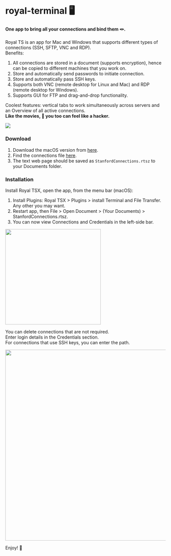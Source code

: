 # royal-terminal 🖥
#### One app to bring all your connections and bind them 🪢.


Royal TS is an app for Mac and Windows that supports different types of connections (SSH, SFTP, VNC and RDP).   
Benefits:
1. All connections are stored in a document (supports encryption), hence can be copied to different machines that you work on.
2. Store and automatically send passwords to initiate connection.
3. Store and automatically pass SSH keys.
4. Supports both VNC (remote desktop for Linux and Mac) and RDP (remote desktop for Windows).
5. Supports GUI for FTP and drag-and-drop functionality.

Coolest features: vertical tabs to work simultaneously across servers and an Overview of all active connections.   
**Like the movies, 🫵 you too can feel like a hacker.**

<img src="https://github.com/khavarilab/one-terminal/blob/main/resources/Image1.png">  

### Download
1. Download the macOS version from [here](https://www.royalapps.com/ts/mac/download).  
2. Find the connections file [here](https://raw.githubusercontent.com/khavarilab/royal-terminal/main/resources/StanfordConnections.rtsz).
3. The text web page should be saved as `StanfordConnections.rtsz` to your Documents folder.

### Installation
Install Royal TSX, open the app, from the menu bar (macOS): 
1. Install Plugins: Royal TSX > Plugins > install Terminal and File Transfer. Any other you may want. 
2. Restart app, then File > Open Document > (Your Documents) > StanfordConnections.rtsz.
3. You can now view Connections and Credentials in the left-side bar.  
  
<img src="https://github.com/khavarilab/one-terminal/blob/main/resources/Image3.png" width="300">  
  
You can delete connections that are not required.  
Enter login details in the Credentials section.  
For connections that use SSH keys, you can enter the path. 
  
<img src="https://github.com/khavarilab/one-terminal/blob/main/resources/Image4.png" width="600">

Enjoy! 🥳
